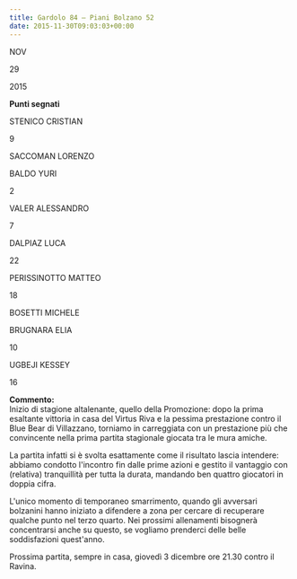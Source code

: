 ```yaml
---
title: Gardolo 84 – Piani Bolzano 52
date: 2015-11-30T09:03:03+00:00
---
```

NOV

29

2015

**Punti segnati**

STENICO CRISTIAN

9

SACCOMAN LORENZO

BALDO YURI

2

VALER ALESSANDRO

7

DALPIAZ LUCA

22

PERISSINOTTO MATTEO

18

BOSETTI MICHELE

BRUGNARA ELIA

10

UGBEJI KESSEY

16

**Commento:**  
Inizio di stagione altalenante, quello della Promozione: dopo la prima esaltante vittoria in casa del Virtus Riva e la pessima prestazione contro il Blue Bear di Villazzano, torniamo in carreggiata con un prestazione più che convincente nella prima partita stagionale giocata tra le mura amiche.

La partita infatti si è svolta esattamente come il risultato lascia intendere: abbiamo condotto l'incontro fin dalle prime azioni e gestito il vantaggio con (relativa) tranquillità per tutta la durata, mandando ben quattro giocatori in doppia cifra.

L'unico momento di temporaneo smarrimento, quando gli avversari bolzanini hanno iniziato a difendere a zona per cercare di recuperare qualche punto nel terzo quarto. Nei prossimi allenamenti bisognerà concentrarsi anche su questo, se vogliamo prenderci delle belle soddisfazioni quest'anno.

Prossima partita, sempre in casa, giovedì 3 dicembre ore 21.30 contro il Ravina.